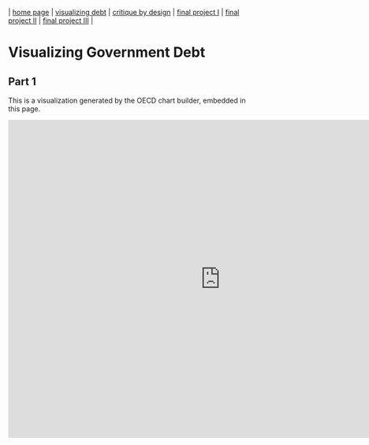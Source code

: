 | [home page](https://cmustudent.github.io/tswd-portfolio-templates/) | [visualizing debt](visualizing-government-debt) | [critique by design](critique-by-design) | [final project I](final-project-part-one) | [final project II](final-project-part-two) | [final project III](final-project-part-three) |

# Visualizing Government Debt

## Part 1
This is a visualization generated by the OECD chart builder, embedded in this page.

<iframe src="https://data.oecd.org/chart/7b32" width="860" height="645" style="border: 0" mozallowfullscreen="true" webkitallowfullscreen="true" allowfullscreen="true"><a href="https://data.oecd.org/chart/7b32" target="_blank">OECD Chart: General government debt, Total, % of GDP, Annual, 2020</a></iframe>
